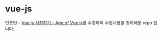 # vue-js
인프런 - [Vue.js 시작하기 - Age of Vue.js](https://www.inflearn.com/course/Age-of-Vuejs/dashboard)를 수강하며 수업내용을 정리해둔 repo 입니다.
